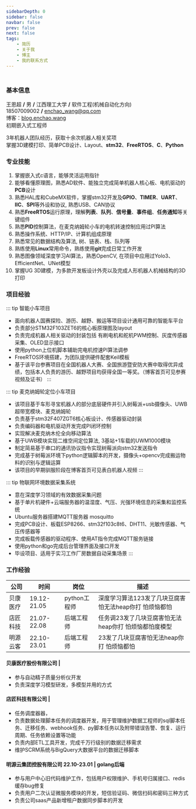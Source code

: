 ```yaml
---
sidebarDepth: 0
sidebar: false
navbar: false
prev: false
next: false
tags:
    - 简历
    - 关于我
    - 博主
    - 我的联系方式
---
```

###
<div style="width: 100%; height:0">
<img src="https://sprintln-1256351233.cos.ap-shanghai.myqcloud.com/img/enchao_wang.png" style="width: 17%;position:relative;left: 80%; top:10px"/>
</div>

### 基本信息

王恩超 **/** 男 **/** 江西理工大学 **/** 软件工程(机械自动化方向)   
18507009002 **/** enchao_wang@qq.com   
博客：[blog.enchao.wang](https://blog.enchao.wang)   
初期嵌入式工程师

3年机器人团队经历，获取十余次机器人相关奖项   
掌握3D建模打印、简单PCB设计、Layout、**stm32**、**FreeRTOS**、**C**、**Python**

### 专业技能

1. 掌握嵌入式c语言，能够灵活运用指针
2. 能够看懂原理图，熟悉AD软件、能独立完成简单机器人核心板、电机驱动的**PCB**设计
3. 熟悉HAL库和CubeMX软件，掌握stm32开发及**GPIO**、**TIMER**、**UART**、**IIC**、**SPI**等外设和协议, 熟悉USB、CAN协议
4. 熟悉**FreeRTOS**运行原理，理解**列表**、**队列**、**信号量**、**事件组**、**任务通知**等关键组件
5. 熟悉**PID**控制算法，在麦克纳姆轮小车的电机转速控制应用过PI算法
6. 熟悉操作系统、HTTP/IP、计算机组成原理
7. 熟悉常见的数据结构及算法, 树、链表、栈、队列等
8. 熟练使用**Linux**常用命令，熟练使用**git**完成日常工作开发
9.  熟悉图像领域深度学习AI算法，熟悉OpenCV, 在项目中应用过Yolo3、EfficientNet、UNet模型
10. 掌握UG 3D建模，为多款开发板设计外壳以及完成人形机器人机械结构的3D打印

### 项目经验

::: tip 智能小车项目
- 面向机器人国赛探险、游历、越野、搬运等项目设计通用可靠的智能车平台
- 负责部分STM32F103ZET6的核心板原理图及layout
- 负责完成机器人相关驱动的封装包括 有刷电机和舵机PWM控制、灰度传感器采集、OLED显示接口
- 使用python上位机脚本辅助完电机控速PI算法调参
- FreeRTOS环境搭建，为团队提供硬件配套Keil模板
- 基于该平台参赛项目在全国机器人大赛、全国旅游暨安防大赛中取得优异成绩，包括本人负责的游历、越野项目均获得全国一等奖。（博客首页可见参赛视频及证书）
:::

::: tip 麦克纳姆轮定位小车项目
- 该项目基于车形寻宝机器人的部分底层硬件并引入树莓派+usb摄像头、UWB超带宽模块、麦克纳姆轮
- 负责基于stm32F407ZGT6核心板设计、传感器驱动封装
- 负责编码器和电机驱动开发完成PI闭环控制
- 实现解决麦克纳木伦全向移动算法
- 基于UWB模块实现二维空间定位算法, 3基站+1车载的UWM1000模块
- 制定简易基于串口的通讯协议指令实现树莓派向stm32发送指令
- 完成基于树莓派环境下python逻辑脚本的开发，摄像头+opencv完成搬运物料的识别与逻辑运算
- 该项目的早期驯服阶段在博客首页可见表白机器人视频
:::

::: tip 物联网环境数据采集系统
- 意在深度学习领域的有效数据采集问题
- 基于单片机硬件+云端服务器的温湿度、气压、光强环境信息的采集和监控系统
- Ubuntu服务器搭建MQTT服务器 mosquitto
- 完成PCB设计、板载ESP8266、stm32f103c8t6、DHT11、光敏传感器、气压传感器等
- 完成板载传感器的驱动程序、使用AT指令完成MQTT服务链接
- 使用python和go完成后台管理界面及接口开发
- 毕设项目、适用于实习工作厂房数据自动采集场景
::: 

### 工作经验

|公司|时间|岗位|描述|
|---|---|---|---|
|贝康医疗|19.12-21.05|python工程师|深度学习算法123发了几块豆腐害怕无法heap你打 怕烦恼都怕 |
|店匠科技|21.07-22.08|后端工程师|任务调23发了几块豆腐害怕无法heap你打 怕烦恼都怕度模型|
|明源云客|22.10-23.01|后端工程师|23发了几块豆腐害怕无法heap你打 怕烦恼都怕|


#### 贝康医疗股份有限公司  | 

- 参与自动精子质量分析仪开发
- 负责深度学习模型研发，多模型并用的方式

#### 店匠科技有限公司 | 
- 任务调度器器，
- 负责数据处理脚本任务的调度器开发，用于管理维护数据工程师的sql脚本任务、迁移任务、webhook任务、py脚本任务以及附带错误告警、恢复、运行周期、任务依赖设置等功能
- 负责内部ETL工具开发，完成千万行级别的数据迁移需求
- 维护SCRM系统与BigQuery大数据平台的数据迁移脚本

#### 明源云集团控股有限公司 22.10-23.01 | golang后端
- 参与用户中心旧代码维护工作，包括用户权限维护、手机号归属接口、redis缓存bug修复
- 负责用户二次认证微服务模块的开发，短信验证码、微信扫码和密码三种方式
- 负责公司saas产品新增租户数据同步脚本的开发
